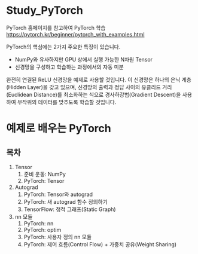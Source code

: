 ﻿# Study_PyTorch

PyTorch 홈페이지를 참고하여 PyTorch 학습
https://pytorch.kr/beginner/pytorch_with_examples.html

PyTorch의 핵심에는 2가지 주요한 특징이 있습니다.
  - NumPy와 유사하지만 GPU 상에서 실행 가능한 N차원 Tensor
  - 신경망을 구성하고 학습하는 과정에서의 자동 미분

완전히 연결된 ReLU 신경망을 예제로 사용할 것입니다. 이 신경망은 하나의 은닉 계층(Hidden Layer)을 갖고 있으며, 신경망의 출력과 정답 사이의 유클리드 거리(Euclidean Distance)를 최소화하는 식으로 경사하강법(Gradient Descent)을 사용하여 무작위의 데이터를 맞추도록 학습할 것입니다.

# 예제로 배우는 PyTorch

## 목차
1. Tensor
    1. 준비 운동: NumPy
    2. PyTorch: Tensor
2. Autograd
    1. PyTorch: Tensor와 autograd
    2. PyTorch: 새 autograd 함수 정의하기
    3. TensorFlow: 정적 그래프(Static Graph)
3. nn 모듈
    1. PyTorch: nn
    2. PyTorch: optim
    3. PyTorch: 사용자 정의 nn 모듈
    4. PyTorch: 제어 흐름(Control Flow) + 가중치 공유(Weight Sharing)
